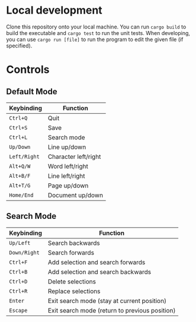 # Local development

Clone this repository onto your local machine. You can run `cargo build` to build the
executable and `cargo test` to run the unit tests. When developing, you can use
`cargo run [file]` to run the program to edit the given file (if specified).


# Controls

## Default Mode
| Keybinding   | Function             |
|--------------|----------------------|
| `Ctrl+Q `    | Quit                 |
| `Ctrl+S`     | Save                 |
| `Ctrl+L`     | Search mode          |
| `Up/Down`    | Line up/down         |
| `Left/Right` | Character left/right |
| `Alt+Q/W`    | Word left/right      |
| `Alt+B/F`    | Line left/right      |
| `Alt+T/G`    | Page up/down         |
| `Home/End`   | Document up/down     |

## Search Mode
| Keybinding   | Function                                       |
|--------------|------------------------------------------------|
| `Up/Left`    | Search backwards                               |
| `Down/Right` | Search forwards                                |
| `Ctrl+F`     | Add selection and search forwards              |
| `Ctrl+B`     | Add selection and search backwards             |
| `Ctrl+D`     | Delete selections                              |
| `Ctrl+R`     | Replace selections                             |
| `Enter`      | Exit search mode (stay at current position)    |
| `Escape`     | Exit search mode (return to previous position) |
